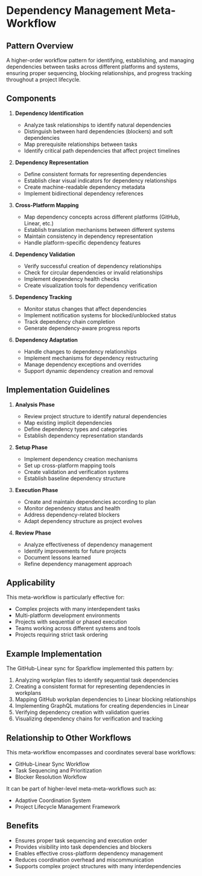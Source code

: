 # Dependency Management Meta-Workflow

## Pattern Overview
A higher-order workflow pattern for identifying, establishing, and managing dependencies between tasks across different platforms and systems, ensuring proper sequencing, blocking relationships, and progress tracking throughout a project lifecycle.

## Components

1. **Dependency Identification**
   * Analyze task relationships to identify natural dependencies
   * Distinguish between hard dependencies (blockers) and soft dependencies
   * Map prerequisite relationships between tasks
   * Identify critical path dependencies that affect project timelines

2. **Dependency Representation**
   * Define consistent formats for representing dependencies
   * Establish clear visual indicators for dependency relationships
   * Create machine-readable dependency metadata
   * Implement bidirectional dependency references

3. **Cross-Platform Mapping**
   * Map dependency concepts across different platforms (GitHub, Linear, etc.)
   * Establish translation mechanisms between different systems
   * Maintain consistency in dependency representation
   * Handle platform-specific dependency features

4. **Dependency Validation**
   * Verify successful creation of dependency relationships
   * Check for circular dependencies or invalid relationships
   * Implement dependency health checks
   * Create visualization tools for dependency verification

5. **Dependency Tracking**
   * Monitor status changes that affect dependencies
   * Implement notification systems for blocked/unblocked status
   * Track dependency chain completion
   * Generate dependency-aware progress reports

6. **Dependency Adaptation**
   * Handle changes to dependency relationships
   * Implement mechanisms for dependency restructuring
   * Manage dependency exceptions and overrides
   * Support dynamic dependency creation and removal

## Implementation Guidelines

1. **Analysis Phase**
   * Review project structure to identify natural dependencies
   * Map existing implicit dependencies
   * Define dependency types and categories
   * Establish dependency representation standards

2. **Setup Phase**
   * Implement dependency creation mechanisms
   * Set up cross-platform mapping tools
   * Create validation and verification systems
   * Establish baseline dependency structure

3. **Execution Phase**
   * Create and maintain dependencies according to plan
   * Monitor dependency status and health
   * Address dependency-related blockers
   * Adapt dependency structure as project evolves

4. **Review Phase**
   * Analyze effectiveness of dependency management
   * Identify improvements for future projects
   * Document lessons learned
   * Refine dependency management approach

## Applicability
This meta-workflow is particularly effective for:
* Complex projects with many interdependent tasks
* Multi-platform development environments
* Projects with sequential or phased execution
* Teams working across different systems and tools
* Projects requiring strict task ordering

## Example Implementation
The GitHub-Linear sync for Sparkflow implemented this pattern by:
1. Analyzing workplan files to identify sequential task dependencies
2. Creating a consistent format for representing dependencies in workplans
3. Mapping GitHub workplan dependencies to Linear blocking relationships
4. Implementing GraphQL mutations for creating dependencies in Linear
5. Verifying dependency creation with validation queries
6. Visualizing dependency chains for verification and tracking

## Relationship to Other Workflows
This meta-workflow encompasses and coordinates several base workflows:
* GitHub-Linear Sync Workflow
* Task Sequencing and Prioritization
* Blocker Resolution Workflow

It can be part of higher-level meta-meta-workflows such as:
* Adaptive Coordination System
* Project Lifecycle Management Framework

## Benefits
* Ensures proper task sequencing and execution order
* Provides visibility into task dependencies and blockers
* Enables effective cross-platform dependency management
* Reduces coordination overhead and miscommunication
* Supports complex project structures with many interdependencies

